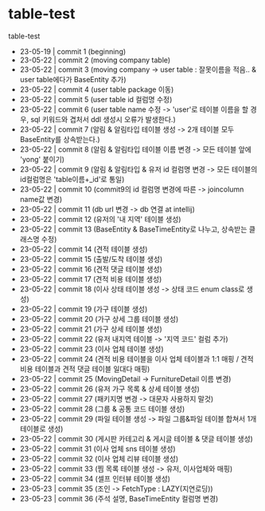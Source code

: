 # table-test
table-test

* 23-05-19 | commit 1  (beginning)
* 23-05-22 | commit 2  (moving company table)
* 23-05-22 | commit 3  (moving company -> user table : 잘못이름을 적음.. & user table에다가 BaseEntity 추가)
* 23-05-22 | commit 4  (user table package 이동)
* 23-05-22 | commit 5  (user table id 컬럼명 수정)
* 23-05-22 | commit 6  (user table name 수정 -> 'user'로 테이블 이름을 할 경우, sql 키워드와 겹처서 ddl 생성시 오류가 발생한다.)
* 23-05-22 | commit 7  (알림 & 알림타입 테이블 생성 -> 2개 테이블 모두 BaseEntity를 상속받는다.)
* 23-05-22 | commit 8  (알림 & 알림타입 테이블 이름 변경 -> 모든 테이블 앞에 'yong' 붙이기)
* 23-05-22 | commit 9  (알림 & 알림타입 & 유저 id 컬럼명 변경 -> 모든 테이블의 id컬럼명은 'table이름+_id'로 통일)
* 23-05-22 | commit 10 (commit9의 id 컬럼명 변경에 따른 -> joincolumn name값 변경)
* 23-05-22 | commit 11 (db url 변경 -> db 연결 at intellij)
* 23-05-22 | commit 12 (유저의 '내 지역' 테이블 생성)
* 23-05-22 | commit 13 (BaseEntity & BaseTimeEntity로 나누고, 상속받는 클래스명 수정)
* 23-05-22 | commit 14 (견적 테이블 생성)
* 23-05-22 | commit 15 (출발/도착 테이블 생성)
* 23-05-22 | commit 16 (견적 댓글 테이블 생성)
* 23-05-22 | commit 17 (견적 비용 테이블 생성)
* 23-05-22 | commit 18 (이사 상태 테이블 생성 -> 상태 코드 enum class로 생성)
* 23-05-22 | commit 19 (가구 테이블 생성)
* 23-05-22 | commit 20 (가구 상세 그룹 테이블 생성)
* 23-05-22 | commit 21 (가구 상세 테이블 생성)
* 23-05-22 | commit 22 (유저 내지역 테이블 -> '지역 코드' 컬럼 추가)
* 23-05-22 | commit 23 (이사 업체 테이블 생성)
* 23-05-22 | commit 24 (견적 비용 테이블을 이사 업체 테이블과 1:1 매핑 / 견적 비용 테이블과 견적 댓글 테이블 일대다 매핑)
* 23-05-22 | commit 25 (MovingDetail -> FurnitureDetail 이름 변경)
* 23-05-22 | commit 26 (유저 가구 목록 & 상세 테이블 생성)
* 23-05-22 | commit 27 (패키지명 변경 -> 대문자 사용하지 말것)
* 23-05-22 | commit 28 (그룹 & 공통 코드 테이블 생성)
* 23-05-22 | commit 29 (파일 테이블 생성 -> 파일 그룹&파일 테이블 합쳐서 1개 테이블로 생성)
* 23-05-22 | commit 30 (게시판 카테고리 & 게시글 테이블 & 댓글 테이블 생성)
* 23-05-22 | commit 31 (이사 업체 sns 테이블 생성)
* 23-05-22 | commit 32 (이사 업체 리뷰 테이블 생성)
* 23-05-22 | commit 33 (찜 목록 테이블 생성 -> 유저, 이사업체와 매핑)
* 23-05-22 | commit 34 (셀프 인터뷰 테이블 생성)
* 23-05-23 | commit 35 (조인 -> FetchType : LAZY(지연로딩))
* 23-05-23 | commit 36 (주석 설명, BaseTimeEntity 컬럼명 변경)
